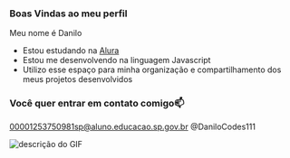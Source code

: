 ### Boas Vindas ao meu perfil

Meu nome é Danilo

- Estou estudando na [Alura](https://www.alura.com.br)
- Estou me desenvolvendo na linguagem Javascript
- Utilizo esse espaço para minha organização e compartilhamento dos meus projetos desenvolvidos

### Você quer entrar em contato comigo📫

00001253750981sp@aluno.educacao.sp.gov.br
@DaniloCodes111

![descrição do GIF](https://tenor.com/pt-BR/view/funny-dogs-cute-smile-gif-10222299)
